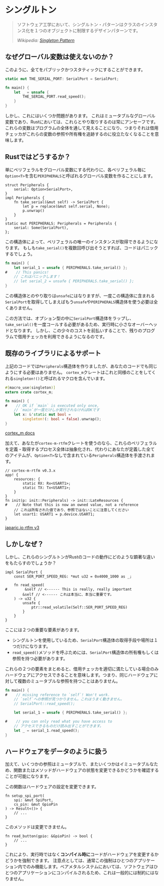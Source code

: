 <!-- # Singletons -->

# シングルトン

<!--
> In software engineering, the singleton pattern is a software design pattern that restricts the instantiation of a class to one object.
>
> *Wikipedia: [Singleton Pattern]*
-->

> ソフトウェア工学において、シングルトン・パターンはクラスのインスタンス化を１つのオブジェクトに制限するデザインパターンです。
>
> *Wikipedia: [Singleton Pattern]*

[Singleton Pattern]: https://en.wikipedia.org/wiki/Singleton_pattern


<!-- ## But why can't we just use global variable(s)? -->

## なぜグローバル変数は使えないのか？

<!--
We could make everything a public static, like this
-->

このように、全てをパブリックかつスタティックにすることができます。

```rust
static mut THE_SERIAL_PORT: SerialPort = SerialPort;

fn main() {
    let _ = unsafe {
        THE_SERIAL_PORT.read_speed();
    }
}
```

<!--
But this has a few problems. It is a mutable global variable, and in Rust, these are always unsafe to interact with. These variables are also visible across your whole program, which means the borrow checker is unable to help you track references and ownership of these variables.
-->

しかし、これにはいくつか問題があります。
これはミュータブルなグローバル変数であり、Rustにおいては、これらとやり取りするのは常にアンセーフです。
これらの変数はプログラムの全体を通して見えることになり、つまりそれは借用チェッカがこれらの変数の参照や所有権を追跡するのに役立たなくなることを意味します。

<!-- ## How do we do this in Rust? -->

## Rustではどうするか？

<!--
Instead of just making our peripheral a global variable, we might instead decide to make a global variable, in this case called `PERIPHERALS`, which contains an `Option<T>` for each of our peripherals.
-->

単にペリフェラルをグローバル変数にする代わりに、各ペリフェラル毎に`Option<T>`を含む`PERIPHERALS`と呼ばれるグローバル変数を作ることにします。

```rust,ignore
struct Peripherals {
    serial: Option<SerialPort>,
}
impl Peripherals {
    fn take_serial(&mut self) -> SerialPort {
        let p = replace(&mut self.serial, None);
        p.unwrap()
    }
}
static mut PERIPHERALS: Peripherals = Peripherals {
    serial: Some(SerialPort),
};
```

<!--
This structure allows us to obtain a single instance of our peripheral. If we try to call `take_serial()` more than once, our code will panic!
-->

この構造体によって、ペリフェラルの唯一のインスタンスが取得できるようになります。
もしも`take_serial()`を複数回呼び出そうとすれば、コードはパニックするでしょう。

```rust
fn main() {
    let serial_1 = unsafe { PERIPHERALS.take_serial() };
#    // This panics!
    // これはパニックします！
    // let serial_2 = unsafe { PERIPHERALS.take_serial() };
}
```

<!--
Although interacting with this structure is `unsafe`, once we have the `SerialPort` it contained, we no longer need to use `unsafe`, or the `PERIPHERALS` structure at all.
-->

この構造体とのやり取りは`unsafe`にはなりますが、一度この構造体に含まれる`SerialPort`を取得してしまえばもう`unsafe`や`PERIPHERALS`構造体を使う必要は全くありません。

<!--
This has a small runtime overhead because we must wrap the `SerialPort` structure in an option, and we'll need to call `take_serial()` once, however this small up-front cost allows us to leverage the borrow checker throughout the rest of our program.
-->

この方法では、オプション型の中に`SerialPort`構造体をラップし、`take_serial()`を一度コールする必要があるため、実行時に小さなオーバーヘッドとなります。
しかし、この少々のコストを前払いすることで、残りのプログラムで借用チェッカを利用できるようになるのです。

<!-- ## Existing library support -->

## 既存のライブラリによるサポート

<!-- Although we created our own `Peripherals` structure above, it is not necessary to do this for your code. the `cortex_m` crate contains a macro called `singleton!()` that will perform this action for you. -->

上記のコードでは`Peripherals`構造体を作りましたが、あなたのコードでも同じようにする必要はありません。
`cortex_m`クレートはこれと同様のことをしてくれる`singleton!()`と呼ばれるマクロを含んでいます。

```rust
#[macro_use(singleton)]
extern crate cortex_m;

fn main() {
#    // OK if `main` is executed only once,
    // `main`が一度だけしか実行されなければOKです
    let x: &'static mut bool =
        singleton!(: bool = false).unwrap();
}
```

[cortex_m docs](https://docs.rs/cortex-m/latest/cortex_m/macro.singleton.html)

<!--
Additionally, if you use `cortex-m-rtfm`, the entire process of defining and obtaining these peripherals are abstracted for you, and you are instead handed a `Peripherals` structure that contains a non-`Option<T>` version of all of the items you define.
-->

加えて、あなたが`cortex-m-rtfm`クレートを使うのなら、これらのペリフェラルを定義・取得するプロセス全体は抽象化され、代わりにあなたが定義した全てのアイテムが、`Option<T>`なしで含まれている`Peripherals`構造体を手渡されます。

```rust,ignore
// cortex-m-rtfm v0.3.x
app! {
    resources: {
        static RX: Rx<USART1>;
        static TX: Tx<USART1>;
    }
}
fn init(p: init::Peripherals) -> init::LateResources {
#    // Note that this is now an owned value, not a reference
    // これは所有された値であり、参照ではないことに注意してください
    let usart1: USART1 = p.device.USART1;
}
```

[japaric.io rtfm v3](https://blog.japaric.io/rtfm-v3/)

<!-- ## But why? -->

## しかしなぜ？

<!--
But how do these Singletons make a noticeable difference in how our Rust code works?
-->

しかし、これらのシングルトンがRustのコードの動作にどのような顕著な違いをもたらすのでしょうか？

```rust,ignore
impl SerialPort {
    const SER_PORT_SPEED_REG: *mut u32 = 0x4000_1000 as _;

    fn read_speed(
#        &self // <------ This is really, really important
        &self // <------ これは本当に、本当に重要です。
    ) -> u32 {
        unsafe {
            ptr::read_volatile(Self::SER_PORT_SPEED_REG)
        }
    }
}
```

<!--
There are two important factors in play here:
-->

ここには２つの重要な要素があります。

<!--
* Because we are using a singleton, there is only one way or place to obtain a `SerialPort` structure
* To call the `read_speed()` method, we must have ownership or a reference to a `SerialPort` structure
-->

* シングルトンを使用しているため、`SerialPort`構造体の取得手段や場所は１つだけになります。
* `read_speed()`メソッドを呼ぶためには、`SerialPort`構造体の所有権もしくは参照を持つ必要があります。

<!--
These two factors put together means that it is only possible to access the hardware if we have appropriately satisfied the borrow checker, meaning that at no point do we have multiple mutable references to the same hardware!
-->

これらの２つの要素をまとめると、借用チェッカを適切に満たしている場合のみハードウェアにアクセスできることを意味します。つまり、同じハードウェアに対して複数のミュータブルな参照を持つことはありません。

```rust
fn main() {
#    // missing reference to `self`! Won't work.
    // `self`への参照が見つかりません。これはうまく動きません。
    // SerialPort::read_speed();

    let serial_1 = unsafe { PERIPHERALS.take_serial() };

#    // you can only read what you have access to
    // アクセスできるものだけ読み出すことができます。
    let _ = serial_1.read_speed();
}
```

<!-- ## Treat your hardware like data -->

## ハードウェアをデータのように扱う

<!--
Additionally, because some references are mutable, and some are immutable, it becomes possible to see whether a function or method could potentially modify the state of the hardware. For example,
-->

加えて、いくつかの参照はミュータブルで、またいくつかはイミュータブルなため、関数またはメソッドがハードウェアの状態を変更できるかどうかを確認することが可能になります。

<!--
This is allowed to change hardware settings:
-->

この関数はハードウェアの設定を変更できます。

```rust,ignore
fn setup_spi_port(
    spi: &mut SpiPort,
    cs_pin: &mut GpioPin
) -> Result<()> {
    // ...
}
```

<!--
This isn't:
-->

このメソッドは変更できません。

```rust,ignore
fn read_button(gpio: &GpioPin) -> bool {
    // ...
}
```

<!--
This allows us to enforce whether code should or should not make changes to hardware at **compile time**, rather than at runtime. As a note, this generally only works across one application, but for bare metal systems, our software will be compiled into a single application, so this is not usually a restriction.
-->

これにより、実行時ではなく**コンパイル時に**コードがハードウェアを変更するかどうかを強制できます。
注意点としては、通常この強制はひとつのアプリケーション内でのみ機能します。ベアメタルシステムにおいては、ソフトウェアはひとつのアプリケーションにコンパイルされるため、これは一般的には制約にはなりません。
